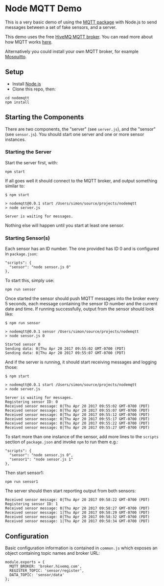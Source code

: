 # Node MQTT Demo

This is a very basic demo of using the [MQTT package](https://www.npmjs.com/package/mqtt) with Node.js to send messages between a set of fake sensors, and a server.

This demo uses the free [HiveMQ MQTT broker](http://www.mqtt-dashboard.com/).  You can read more about how MQTT works [here](http://www.hivemq.com/blog/mqtt-essentials-part-1-introducing-mqtt).

Alternatively you could install your own MQTT broker, for example [Mosquitto](https://test.mosquitto.org/).

## Setup

* Install [Node.js](https://nodejs.org)
* Clone this repo, then:

```
cd nodemqtt
npm install
```

## Starting the Components

There are two components, the "server" (see `server.js`), and the "sensor" (see `sensor.js`).  You should start one server and one or more sensor instances.

### Starting the Server

Start the server first, with:

```
npm start
```

If all goes well it should connect to the MQTT broker, and output something similar to:

```
$ npm start

> nodemqtt@0.0.1 start /Users/simon/source/projects/nodemqtt
> node server.js

Server is waiting for messages.
```

Nothing else will happen until you start at least one sensor.

### Starting Sensor(s)

Each sensor has an ID number.  The one provided has ID 0 and is configured in `package.json`:

```
"scripts": {
  "sensor": "node sensor.js 0"
},
```

To start this, simply use:

```
npm run sensor
```

Once started the sensor should push MQTT messages into the broker every 5 seconds, each message containing the sensor ID number and the current date and time.  If running successfully, output from the sensor should look like:

```
$ npm run sensor

> nodemqtt@0.0.1 sensor /Users/simon/source/projects/nodemqtt
> node sensor.js 0

Started sensor 0
Sending data: 0|Thu Apr 20 2017 09:55:02 GMT-0700 (PDT)
Sending data: 0|Thu Apr 20 2017 09:55:07 GMT-0700 (PDT)
```

And if the server is running, it should start receiving messages and logging those:

```
$ npm start

> nodemqtt@0.0.1 start /Users/simon/source/projects/nodemqtt
> node server.js

Server is waiting for messages.
Registering sensor ID: 0
Received sensor message: 0|Thu Apr 20 2017 09:55:02 GMT-0700 (PDT)
Received sensor message: 0|Thu Apr 20 2017 09:55:07 GMT-0700 (PDT)
Received sensor message: 0|Thu Apr 20 2017 09:55:12 GMT-0700 (PDT)
Received sensor message: 0|Thu Apr 20 2017 09:55:17 GMT-0700 (PDT)
Received sensor message: 0|Thu Apr 20 2017 09:55:22 GMT-0700 (PDT)
Received sensor message: 0|Thu Apr 20 2017 09:55:27 GMT-0700 (PDT)
```

To start more than one instance of the sensor, add more lines to the `scripts` section of `package.json` and invoke `npm` to run them e.g.:

```
"scripts": {
  "sensor": "node sensor.js 0",
  "sensor1": "node sensor.js 1"
},
```

Then start sensor1:

```
npm run sensor1
```

The server should then start reporting output from both sensors:

```
Received sensor message: 0|Thu Apr 20 2017 09:58:22 GMT-0700 (PDT)
Registering sensor ID: 1
Received sensor message: 0|Thu Apr 20 2017 09:58:27 GMT-0700 (PDT)
Received sensor message: 1|Thu Apr 20 2017 09:58:29 GMT-0700 (PDT)
Received sensor message: 0|Thu Apr 20 2017 09:58:32 GMT-0700 (PDT)
Received sensor message: 1|Thu Apr 20 2017 09:58:34 GMT-0700 (PDT)
```

## Configuration

Basic configuration information is contained in `common.js` which exposes an object containing topic names and broker URL:

```
module.exports = {
  MQTT_BROKER: 'broker.hivemq.com',
  REGISTER_TOPIC: 'sensor/register',
  DATA_TOPIC: 'sensor/data'
};
```
